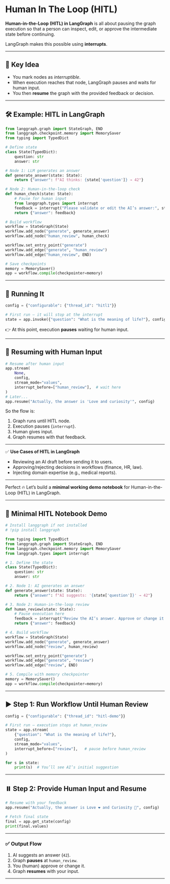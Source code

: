 # Human In The Loop (HITL)

**Human-in-the-Loop (HITL) in LangGraph** is all about pausing the graph execution so that a person can inspect, edit, or approve the intermediate state before continuing.

LangGraph makes this possible using **interrupts**.

---

## 🔑 Key Idea

* You mark nodes as *interruptible*.
* When execution reaches that node, LangGraph pauses and waits for human input.
* You then **resume** the graph with the provided feedback or decision.

---

## 🛠️ Example: HITL in LangGraph

```python
from langgraph.graph import StateGraph, END
from langgraph.checkpoint.memory import MemorySaver
from typing import TypedDict

# Define state
class State(TypedDict):
    question: str
    answer: str

# Node 1: LLM generates an answer
def generate_answer(state: State):
    return {"answer": f"AI thinks: {state['question']} → 42"}

# Node 2: Human-in-the-loop check
def human_check(state: State):
    # Pause for human input
    from langgraph.types import interrupt
    feedback = interrupt("Please validate or edit the AI’s answer:", state["answer"])
    return {"answer": feedback}

# Build workflow
workflow = StateGraph(State)
workflow.add_node("generate", generate_answer)
workflow.add_node("human_review", human_check)

workflow.set_entry_point("generate")
workflow.add_edge("generate", "human_review")
workflow.add_edge("human_review", END)

# Save checkpoints
memory = MemorySaver()
app = workflow.compile(checkpointer=memory)
```

---

## 🚀 Running It

```python
config = {"configurable": {"thread_id": "hitl1"}}

# First run — it will stop at the interrupt
state = app.invoke({"question": "What is the meaning of life?"}, config)
```

👉 At this point, execution **pauses** waiting for human input.

---

## 📝 Resuming with Human Input

```python
# Resume after human input
app.stream(
    None,
    config,
    stream_mode="values",
    interrupt_before=["human_review"],  # wait here
)
# Later...
app.resume("Actually, the answer is 'Love and curiosity'", config)
```

So the flow is:

1. Graph runs until HITL node.
2. Execution pauses (`interrupt`).
3. Human gives input.
4. Graph resumes with that feedback.

---

✅ **Use Cases of HITL in LangGraph**

* Reviewing an AI draft before sending it to users.
* Approving/rejecting decisions in workflows (finance, HR, law).
* Injecting domain expertise (e.g., medical reports).

---

Perfect 🔥 Let’s build a **minimal working demo notebook** for Human-in-the-Loop (HITL) in LangGraph.

---

## 📓 Minimal HITL Notebook Demo

```python
# Install langgraph if not installed
# !pip install langgraph

from typing import TypedDict
from langgraph.graph import StateGraph, END
from langgraph.checkpoint.memory import MemorySaver
from langgraph.types import interrupt

# 1. Define the state
class State(TypedDict):
    question: str
    answer: str

# 2. Node 1: AI generates an answer
def generate_answer(state: State):
    return {"answer": f"AI suggests: '{state['question']}' → 42"}

# 3. Node 2: Human-in-the-loop review
def human_review(state: State):
    # Pause execution here
    feedback = interrupt("Review the AI’s answer. Approve or change it:", state["answer"])
    return {"answer": feedback}

# 4. Build workflow
workflow = StateGraph(State)
workflow.add_node("generate", generate_answer)
workflow.add_node("review", human_review)

workflow.set_entry_point("generate")
workflow.add_edge("generate", "review")
workflow.add_edge("review", END)

# 5. Compile with memory checkpointer
memory = MemorySaver()
app = workflow.compile(checkpointer=memory)
```

---

## ▶️ Step 1: Run Workflow Until Human Review

```python
config = {"configurable": {"thread_id": "hitl-demo"}}

# First run — execution stops at human_review
state = app.stream(
    {"question": "What is the meaning of life?"},
    config,
    stream_mode="values",
    interrupt_before=["review"],   # pause before human_review
)

for s in state:
    print(s)  # You’ll see AI’s initial suggestion
```

---

## ⏸️ Step 2: Provide Human Input and Resume

```python
# Resume with your feedback
app.resume("Actually, the answer is Love ❤️ and Curiosity 🧠", config)

# Fetch final state
final = app.get_state(config)
print(final.values)
```

---

### ✅ Output Flow

1. AI suggests an answer (`42`).
2. Graph **pauses** at `human_review`.
3. You (human) approve or change it.
4. Graph **resumes** with your input.

---
